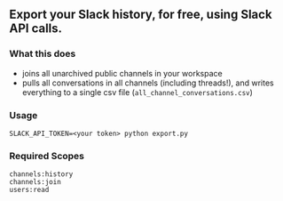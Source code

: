 ## Export your Slack history, for free, using Slack API calls.

### What this does
- joins all unarchived public channels in your workspace
- pulls all conversations in all channels (including threads!), and writes everything to a single csv file (`all_channel_conversations.csv`)

### Usage
`SLACK_API_TOKEN=<your token> python export.py`

### Required Scopes 
```
channels:history
channels:join
users:read
```